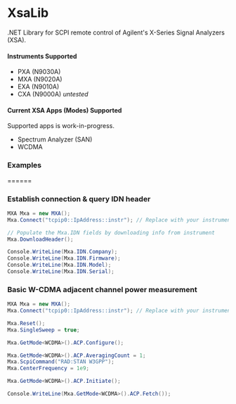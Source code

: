 XsaLib
======

.NET Library for SCPI remote control of Agilent's X-Series Signal Analyzers (XSA).

#### Instruments Supported
* PXA (N9030A)
* MXA (N9020A)
* EXA (N9010A)
* CXA (N9000A) *untested*

#### Current XSA Apps (Modes) Supported
Supported apps is work-in-progress.
* Spectrum Analyzer (SAN)
* WCDMA

### Examples
======
### Establish connection & query IDN header
``` C#
MXA Mxa = new MXA();
Mxa.Connect("tcpip0::IpAddress::instr"); // Replace with your instrument's VISA address

// Populate the Mxa.IDN fields by downloading info from instrument
Mxa.DownloadHeader();

Console.WriteLine(Mxa.IDN.Company);
Console.WriteLine(Mxa.IDN.Firmware);
Console.WriteLine(Mxa.IDN.Model);
Console.WriteLine(Mxa.IDN.Serial);
```

### Basic W-CDMA adjacent channel power measurement
``` C#
MXA Mxa = new MXA();
Mxa.Connect("tcpip0::IpAddress::instr"); // Replace with your instrument's VISA address

Mxa.Reset();
Mxa.SingleSweep = true;

Mxa.GetMode<WCDMA>().ACP.Configure();

Mxa.GetMode<WCDMA>().ACP.AveragingCount = 1;
Mxa.ScpiCommand("RAD:STAN W3GPP");
Mxa.CenterFrequency = 1e9;

Mxa.GetMode<WCDMA>().ACP.Initiate();

Console.WriteLine(Mxa.GetMode<WCDMA>().ACP.Fetch());

```
